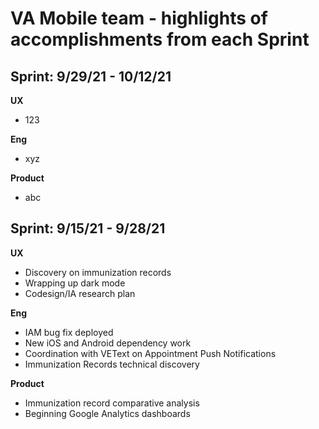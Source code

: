 # VA Mobile team - highlights of accomplishments from each Sprint

## Sprint: 9/29/21 - 10/12/21
**UX**
- 123

**Eng**
- xyz

**Product**
- abc

## Sprint: 9/15/21 - 9/28/21

**UX**
- Discovery on immunization records
- Wrapping up dark mode
- Codesign/IA research plan

**Eng**
- IAM bug fix deployed
- New iOS and Android dependency work
- Coordination with VEText on Appointment Push Notifications
- Immunization Records technical discovery

**Product**
- Immunization record comparative analysis
- Beginning Google Analytics dashboards
